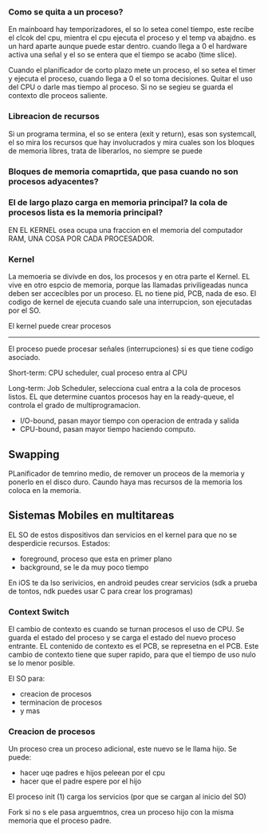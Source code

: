 ### Como se quita a un proceso?
En mainboard hay temporizadores, el so lo setea conel tiempo, este recibe el clcok del cpu, mientra el cpu ejecuta el proceso y el temp va abajdno. es un hard aparte aunque puede estar dentro. cuando llega a 0 el hardware activa una señal y el so se entera que el tiempo se acabo (time slice). 

Cuando el planificador de corto plazo mete un proceso, el so setea el timer y ejecuta el proceso, cuando llega a 0 el so toma decisiones. Quitar el uso del CPU o darle mas tiempo al proceso. Si no se segieu se guarda el contexto dle proceos saliente.

### Libreacion de recursos
Si un programa termina, el so se entera (exit y return), esas son systemcall, el so mira los recursos que hay involucrados y mira cuales son los bloques de memoria libres, trata de liberarlos, no siempre se puede

### Bloques de memoria comaprtida, que pasa cuando no son procesos adyacentes?

### El de largo plazo carga en memoria principal? la cola de procesos lista es la memoria principal?
EN EL KERNEL osea ocupa una fraccion en el memoria del computador RAM, UNA COSA POR CADA PROCESADOR. 

### Kernel
La memoeria se divivde en dos, los procesos y en otra parte el Kernel. EL vive en otro espcio de memoria, porque las llamadas priviligeadas nunca deben ser accecibles por un proceso. EL no tiene pid, PCB, nada de eso. El codigo de kernel de ejecuta cuando sale una interrupcion, son ejecutadas por el SO.

El kernel puede crear procesos

---------------

El proceso puede procesar señales (interrupciones) si es que tiene codigo asociado.

Short-term: CPU scheduler, cual proceso entra al CPU

Long-term: Job Scheduler, selecciona cual entra a la cola de procesos listos. EL que determine cuantos procesos hay en la ready-queue, el controla el grado de multiprogramacion.
- I/O-bound, pasan mayor tiempo con operacion de entrada y salida
- CPU-bound, pasan mayor tiempo haciendo computo.

## Swapping
PLanificador de temrino medio, de remover un proceos de la memoria y ponerlo en el disco duro. Caundo haya mas recursos de la memoria los coloca en la memoria.

## Sistemas Mobiles en multitareas
EL SO de estos dispositivos dan servicios en el kernel para que no se desperdicie recursos.
Estados:
- foreground, proceso que esta en primer plano
- background, se le da muy poco tiempo

En iOS te da lso serivicios, en android peudes crear servicios (sdk a prueba de tontos, ndk puedes usar C para crear los programas)

### Context Switch
El cambio de contexto es cuando se turnan procesos el uso de CPU. Se guarda el estado del proceso y se carga el estado del nuevo proceso entrante. EL contenido de contexto es el PCB, se represetna en el PCB.
Este cambio de contexto tiene que super rapido, para que el tiempo de uso nulo se lo menor posible.

El SO para:
- creacion de procesos
- terminacion de procesos
- y mas

### Creacion de procesos
Un proceso crea un proceso adicional, este nuevo se le llama hijo.
Se puede:
- hacer uqe padres e hijos peleean por el cpu
- hacer que el padre espere por el hijo

El proceso init (1) carga los servicios (por que se cargan al inicio del SO)

Fork si no s ele pasa arguemtnos, crea un proceso hijo con la misma memoria que el proceso padre.
